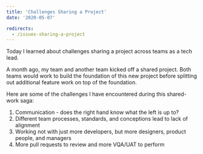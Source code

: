```yaml
---
title: 'Challenges Sharing a Project'
date: '2020-05-07'

redirects:
  - /issues-sharing-a-project
---
```


Today I learned about challenges sharing a project across teams as a tech lead.

A month ago, my team and another team kicked off a shared project. Both teams would work to build the foundation of this new project before splitting out additional feature work on top of the foundation.

Here are some of the challenges I have encountered during this shared-work saga:

1. Communication - does the right hand know what the left is up to?
2. Different team processes, standards, and conceptions lead to lack of alignment
3. Working not with just more developers, but more designers, product people, and managers
4. More pull requests to review and more VQA/UAT to perform
